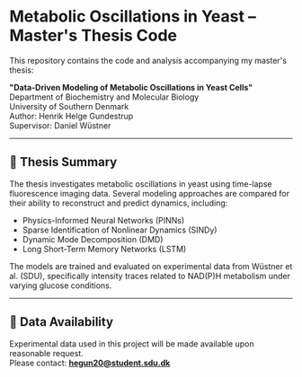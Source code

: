 # Metabolic Oscillations in Yeast – Master's Thesis Code

This repository contains the code and analysis accompanying my master's thesis:

**"Data-Driven Modeling of Metabolic Oscillations in Yeast Cells"**  
Department of Biochemistry and Molecular Biology  
University of Southern Denmark  
Author: Henrik Helge Gundestrup  
Supervisor: Daniel Wüstner  

---

## 📘 Thesis Summary

The thesis investigates metabolic oscillations in yeast using time-lapse fluorescence imaging data. Several modeling approaches are compared for their ability to reconstruct and predict dynamics, including:

- Physics-Informed Neural Networks (PINNs)
- Sparse Identification of Nonlinear Dynamics (SINDy)
- Dynamic Mode Decomposition (DMD)
- Long Short-Term Memory Networks (LSTM)

The models are trained and evaluated on experimental data from Wüstner et al. (SDU), specifically intensity traces related to NAD(P)H metabolism under varying glucose conditions.

---

## 📂 Data Availability

Experimental data used in this project will be made available upon reasonable request.  
Please contact: **hegun20@student.sdu.dk**


